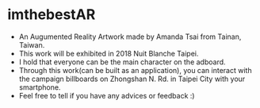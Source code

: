 # imthebestAR
* An Augumented Reality Artwork made by Amanda Tsai from Tainan, Taiwan.
* This work will be exhibited in 2018 Nuit Blanche Taipei.
* I hold that everyone can be the main character on the adboard.
* Through this work(can be built as an application), you can interact with the campaign billboards on Zhongshan N. Rd. in Taipei City with your smartphone.
* Feel free to tell if you have any advices or feedback :)
